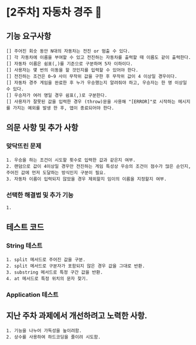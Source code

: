 # [2주차] 자동차 경주 🚗
## 기능 요구사항
    [] 주어진 회숫 동안 N대의 자동차는 전진 or 멈출 수 있다.
    [] 각 자동차에 이름을 부여할 수 있고 전진하는 자동차를 출력할 때 이름도 같이 출력한다.
    [] 자동차 이름은 쉼표(,)를 기준으로 구분하며 5자 이하이다.
    [] 사용자는 몇 번의 이동을 할 것인지를 입력할 수 있어야 한다.
    [] 전진하는 조건은 0~9 사이 무작위 값을 구한 후 무작위 값이 4 이상일 경우이다.
    [] 자동차 경주 게임을 완료한 후 누가 우승했는지 알려줘야 하고, 우승자는 한 명 이상일 수 있다.
    [] 우승자가 여러 명일 경우 쉼표(,)로 구분한다.
    [] 사용자가 잘못된 값을 입력한 경우 (throw)문을 사용해 "[ERROR]"로 시작하는 메시지를 가지는 예외를 발생 한 후, 앱이 종료되어야 한다.
## 의문 사항 및 추가 사항
### 맞닥뜨린 문제
    1. 우승을 하는 조건이 시도할 횟수로 입력한 값과 같은지 여부.
    2. 랜덤으로 값이 4이상일 경우만 전진하는 게임 특성상 우승의 조건이 점수가 많은 순인지, 주어진 값에 먼저 도달하는 방식인지 구분이 필요.
    3. 자동차 이름이 입력되지 않았을 경우 제외할지 임이의 이름을 지정할지 여부.
### 선택한 해결법 및 추가 기능
    1. 
## 테스트 코드
### String 테스트
    1. split 메서드로 주어진 값을 구분.
    2. split 메서드로 구분자가 포함되지 않은 경우 값을 그대로 반환.
    3. substring 메서드로 특정 구간 값을 반환.
    4. at 메서드로 특정 위치의 문자 찾기.
### Application 테스트

## 지난 주차 과제에서 개선하려고 노력한 사항.
    1. 기능을 나누어 가독성을 높이려함.
    2. 상수를 사용하여 하드코딩을 줄이려 시도함.